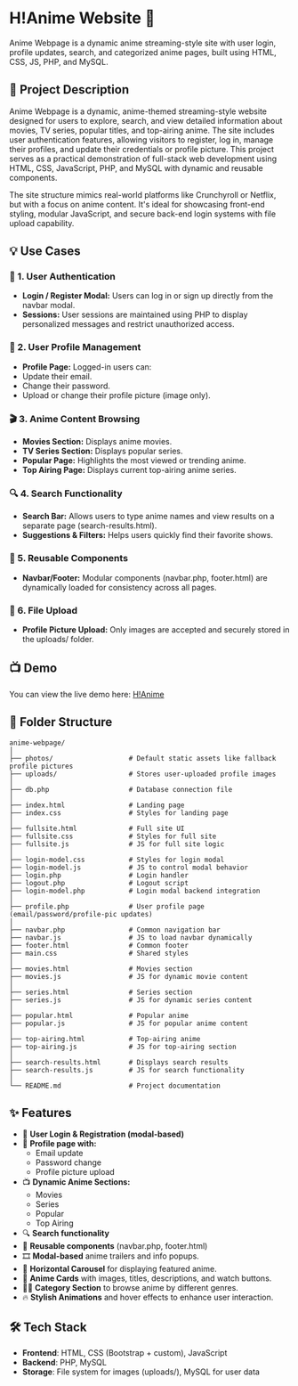 # H!Anime Website 🎌
Anime Webpage is a dynamic anime streaming-style site with user login, profile updates, search, and categorized anime pages, built using HTML, CSS, JS, PHP, and MySQL.

## 📖 Project Description
Anime Webpage is a dynamic, anime-themed streaming-style website designed for users to explore, search, and view detailed information about movies, TV series, popular titles, and top-airing anime. The site includes user authentication features, allowing visitors to register, log in, manage their profiles, and update their credentials or profile picture. This project serves as a practical demonstration of full-stack web development using HTML, CSS, JavaScript, PHP, and MySQL with dynamic and reusable components.

The site structure mimics real-world platforms like Crunchyroll or Netflix, but with a focus on anime content. It's ideal for showcasing front-end styling, modular JavaScript, and secure back-end login systems with file upload capability.

## 💡 Use Cases
### 🔐 1. User Authentication
- **Login / Register Modal:** Users can log in or sign up directly from the navbar modal.
- **Sessions:** User sessions are maintained using PHP to display personalized messages and restrict unauthorized access.

### 👤 2. User Profile Management
- **Profile Page:** Logged-in users can:
- Update their email.
- Change their password.
- Upload or change their profile picture (image only).

### 🎬 3. Anime Content Browsing
- **Movies Section:** Displays anime movies.
- **TV Series Section:** Displays popular series.
- **Popular Page:** Highlights the most viewed or trending anime.
- **Top Airing Page:** Displays current top-airing anime series.

### 🔍 4. Search Functionality
- **Search Bar:** Allows users to type anime names and view results on a separate page (search-results.html).
- **Suggestions & Filters:** Helps users quickly find their favorite shows.

### 🧩 5. Reusable Components
- **Navbar/Footer:** Modular components (navbar.php, footer.html) are dynamically loaded for consistency across all pages.

### 📁 6. File Upload
- **Profile Picture Upload:** Only images are accepted and securely stored in the uploads/ folder.

## 📺 Demo
You can view the live demo here: [H!Anime](https://anime-webpage-tanishavyastvs-projects.vercel.app/)

## 📁 Folder Structure
```
anime-webpage/
│
├── photos/                   # Default static assets like fallback profile pictures
├── uploads/                  # Stores user-uploaded profile images
│
├── db.php                    # Database connection file
│
├── index.html                # Landing page
├── index.css                 # Styles for landing page
│
├── fullsite.html             # Full site UI
├── fullsite.css              # Styles for full site
├── fullsite.js               # JS for full site logic
│
├── login-model.css           # Styles for login modal
├── login-model.js            # JS to control modal behavior
├── login.php                 # Login handler
├── logout.php                # Logout script
├── login-model.php           # Login modal backend integration
│
├── profile.php               # User profile page (email/password/profile-pic updates)
│
├── navbar.php                # Common navigation bar
├── navbar.js                 # JS to load navbar dynamically
├── footer.html               # Common footer
├── main.css                  # Shared styles
│
├── movies.html               # Movies section
├── movies.js                 # JS for dynamic movie content
│
├── series.html               # Series section
├── series.js                 # JS for dynamic series content
│
├── popular.html              # Popular anime
├── popular.js                # JS for popular anime content
│
├── top-airing.html           # Top-airing anime
├── top-airing.js             # JS for top-airing section
│
├── search-results.html       # Displays search results
├── search-results.js         # JS for search functionality
│
└── README.md                 # Project documentation
```

## ✨ Features
- 🔐 **User Login & Registration (modal-based)**
- 👤 **Profile page with:**
    - Email update
    - Password change
    - Profile picture upload
- 📺 **Dynamic Anime Sections:**
    - Movies
    - Series
    - Popular
    - Top Airing
- 🔍 **Search functionality**
- 🧩 **Reusable components** (navbar.php, footer.html)
- 🎞️ **Modal-based** anime trailers and info popups.
- 🚥 **Horizontal Carousel** for displaying featured anime.
- 🎴 **Anime Cards** with images, titles, descriptions, and watch buttons.
- 👐🏻 **Category Section** to browse anime by different genres.
- 🔥 **Stylish Animations** and hover effects to enhance user interaction.

## 🛠️ Tech Stack
- **Frontend**: HTML, CSS (Bootstrap + custom), JavaScript
- **Backend**: PHP, MySQL
- **Storage**: File system for images (uploads/), MySQL for user data